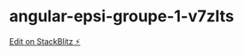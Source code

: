 # angular-epsi-groupe-1-v7zlts

[Edit on StackBlitz ⚡️](https://stackblitz.com/edit/angular-epsi-groupe-1-v7zlts)